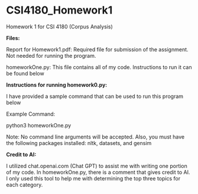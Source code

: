 # CSI4180_Homework1
 
Homework 1 for CSI 4180 (Corpus Analysis)

**Files:**

Report for Homework1.pdf: Required file for submission of the assignment. Not needed for running the program.

homeworkOne.py: This file contains all of my code. Instructions to run it can be found below


**Instructions for running homework0.py:**

I have provided a sample command that can be used to run this program below

Example Command:

python3 homeworkOne.py

Note: No command line arguments will be accepted. Also, you must have the following packages installed: nltk, datasets, and gensim

**Credit to AI:**

I utilized chat.openai.com (Chat GPT) to assist me with writing one portion of my code. In homeworkOne.py, there is a comment that gives credit to AI. I only used this tool to help me with determining the top three topics for each category.
